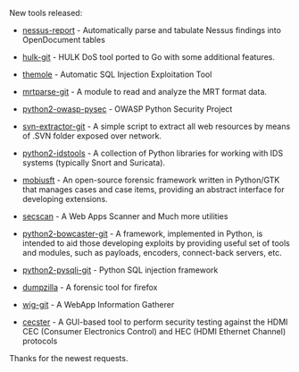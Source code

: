 New tools released: 

* [nessus-report](https://github.com/roeyk/nessus-report) - Automatically parse and tabulate Nessus findings into OpenDocument tables

* [hulk-git](https://github.com/grafov/hulk) - HULK DoS tool ported to Go with some additional features.

* [themole](http://sourceforge.net/projects/themole/) - Automatic SQL Injection Exploitation Tool

* [mrtparse-git](https://github.com/YoshiyukiYamauchi/mrtparse) - A module to read and analyze the MRT format data.

* [python2-owasp-pysec](https://github.com/ebranca/owasp-pysec) - OWASP Python Security Project

* [svn-extractor-git](https://github.com/anantshri/svn-extractor) - A simple script to extract all web resources by means of .SVN folder exposed over network.

* [python2-idstools](https://pypi.python.org/pypi/idstools) - A collection of Python libraries for working with IDS systems (typically Snort and Suricata).

* [mobiusft](http://savannah.nongnu.org/projects/mobiusft) - An open-source forensic framework written in Python/GTK that manages cases and case items, providing an abstract interface for developing extensions.

* [secscan](http://code.google.com/p/secscan-py/) - A Web Apps Scanner and Much more utilities

* [python2-bowcaster-git](https://github.com/zcutlip/bowcaster) - A framework, implemented in Python, is intended to aid those developing exploits by providing useful set of tools and modules, such as payloads,
encoders, connect-back servers, etc.

* [python2-pysqli-git](https://github.com/sysdream/pysqli) - Python SQL injection framework

* [dumpzilla](http://www.dumpzilla.org/) - A forensic tool for firefox

* [wig-git](https://github.com/jekyc/wig) - A WebApp Information Gatherer

* [cecster](https://github.com/nccgroup/CECster) - A GUI-based tool to perform security testing against the HDMI CEC (Consumer Electronics Control) and HEC (HDMI Ethernet Channel) protocols

Thanks for the newest requests.
